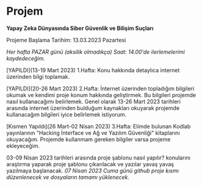 # Projem
**Yapay Zeka Dünyasında Siber Güvenlik ve Bilişim Suçları**

Projeme Başlama Tarihim: 13.03.2023 Pazartesi

*Her hafta PAZAR günü (aksilik olmadıkça) Saat: 14.00'de ilerlemelerimi kaydedeceğim.*

[YAPILDI](13-19 Mart 2023) 1.Hafta: Konu hakkında detaylıca internet üzerinden bilgi toplamak. 

[YAPILDI](20-26 Mart 2023) 2.Hafta: İnternet üzerinden topladığım bilgileri okumak ve kendimi proje konum hakkında geliştirmek. Bu bilgileri projemde nasıl kullanacağımı belirlemek.
Genel olarak 13-26 Mart 2023 tarihleri arasında internet üzerinden bulduğum kaynakları okuyarak projemde kullanacağım bilgileri iyice belirlemek istiyorum.

[Kısmen Yapıldı](26 Mart-02 Nisan 2023) 3.Hafta: Elimde bulunan Kodlab yayınlarının "Hacking İnterface ve Ağ ve Yazılım Güvenliği" kitaplarını okuyacağım. Projemde kullanmam gereken bilgiler varsa projeme ekleyeceğim.

03-09 Nisan 2023 tarihleri arasında proje şablonu nasıl yapılır? konularını araştırma yaparak proje şablonu çıkarılacak ve yazılar yavaş yavaş yazılmaya başlanacak.
*07 Nisan 2023 Cuma günü github proje kısmı düzenlenecek ve dosyaların tamamı yüklenecek.*
